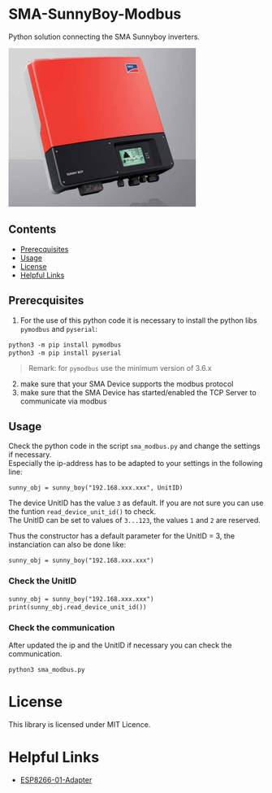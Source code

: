 # SMA-SunnyBoy-Modbus
Python solution connecting the SMA Sunnyboy inverters.

![SMA-SunnyBoy](./docs/SMA/SMA-SunnyBoy.jpg)

## Contents
* [Prerecquisites](#prerecquisites)
* [Usage](#usage)
* [License](#license)
* [Helpful Links](#helpful-links)

## Prerecquisites
1) For the use of this python code it is necessary to install the python libs `pymodbus` and `pyserial`:

```
python3 -m pip install pymodbus
python3 -m pip install pyserial
```
    
> Remark: for `pymodbus` use the minimum version of 3.6.x

2) make sure that your SMA Device supports the modbus protocol
3) make sure that the SMA Device has started/enabled the TCP Server to communicate via modbus

## Usage
Check the python code in the script `sma_modbus.py` and change the settings if necessary.<br>
Especially the ip-address has to be adapted to your settings in the following line:

```
sunny_obj = sunny_boy("192.168.xxx.xxx", UnitID)
```
The device UnitID has the value  `3` as default. If you are not sure you can use the funtion `read_device_unit_id()` to check.<br>
The UnitID can be set to values of `3...123`, the values `1` and `2` are reserved.<br>

Thus the constructor has a default parameter for the UnitID = 3, the instanciation can also be done like:
```
sunny_obj = sunny_boy("192.168.xxx.xxx")
```
### Check the UnitID
```
sunny_obj = sunny_boy("192.168.xxx.xxx")
print(sunny_obj.read_device_unit_id())
```

### Check the communication
After updated the ip and the UnitID if necessary you can check the communication.

```
python3 sma_modbus.py
```


# License
This library is licensed under MIT Licence.

# Helpful Links
* [ESP8266-01-Adapter](https://esp8266-01-adapter.de)
